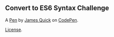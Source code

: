 ## Convert to ES6 Syntax Challenge

A [Pen](https://codepen.io/jamesqquick/pen/qMXYGb) by [James Quick](https://codepen.io/jamesqquick) on [CodePen](https://codepen.io).

[License](https://codepen.io/jamesqquick/pen/qMXYGb/license).
